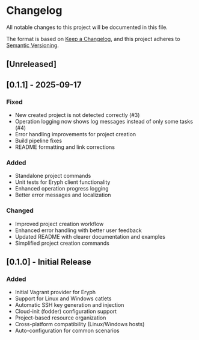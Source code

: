 # Changelog

All notable changes to this project will be documented in this file.

The format is based on [Keep a Changelog](https://keepachangelog.com/en/1.0.0/),
and this project adheres to [Semantic Versioning](https://semver.org/spec/v2.0.0.html).

## [Unreleased]

## [0.1.1] - 2025-09-17

### Fixed
- New created project is not detected correctly (#3)
- Operation logging now shows log messages instead of only some tasks (#4)
- Error handling improvements for project creation
- Build pipeline fixes
- README formatting and link corrections

### Added
- Standalone project commands
- Unit tests for Eryph client functionality
- Enhanced operation progress logging
- Better error messages and localization

### Changed
- Improved project creation workflow
- Enhanced error handling with better user feedback
- Updated README with clearer documentation and examples
- Simplified project creation commands

## [0.1.0] - Initial Release

### Added
- Initial Vagrant provider for Eryph
- Support for Linux and Windows catlets
- Automatic SSH key generation and injection
- Cloud-init (fodder) configuration support
- Project-based resource organization
- Cross-platform compatibility (Linux/Windows hosts)
- Auto-configuration for common scenarios